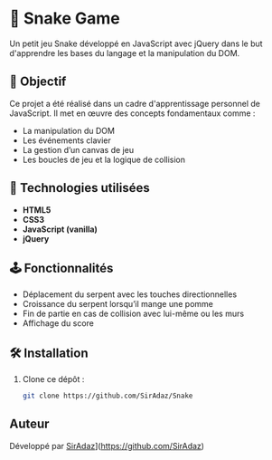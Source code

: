 # 🐍 Snake Game

Un petit jeu Snake développé en JavaScript avec jQuery dans le but d'apprendre les bases du langage et la manipulation du DOM.

## 🎯 Objectif

Ce projet a été réalisé dans un cadre d'apprentissage personnel de JavaScript. Il met en œuvre des concepts fondamentaux comme :
- La manipulation du DOM
- Les événements clavier
- La gestion d’un canvas de jeu
- Les boucles de jeu et la logique de collision

## 🚀 Technologies utilisées

- **HTML5**
- **CSS3**
- **JavaScript (vanilla)**
- **jQuery**

## 🕹️ Fonctionnalités

- Déplacement du serpent avec les touches directionnelles
- Croissance du serpent lorsqu’il mange une pomme
- Fin de partie en cas de collision avec lui-même ou les murs
- Affichage du score

## 🛠️ Installation

1. Clone ce dépôt :
   ```bash
   git clone https://github.com/SirAdaz/Snake

## Auteur

Développé par [SirAdaz](https://github.com/SirAdaz.png?size=40)](https://github.com/SirAdaz)
